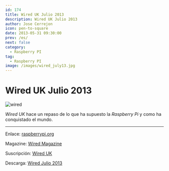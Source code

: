 ```yaml
---
id: 174
title: Wired UK Julio 2013
description: Wired UK Julio 2013
author: Jose Cerrejon
icon: pen-to-square
date: 2013-05-31 09:30:00
prev: /es/
next: false
category:
  - Raspberry PI
tag:
  - Raspberry PI
image: /images/wired_july13.jpg
---
```


# Wired UK Julio 2013

![wired](/images/wired_july13.jpg)

*Wired UK* hace un repaso de lo que ha supuesto la *Raspberry Pi* y como ha conquistado el mundo.

- - -
Enlace: [raspberrypi.org](http://www.raspberrypi.org/archives/4103)

Magazine: [Wired Magazine](http://www.wired.co.uk/magazine)

Suscripción: [Wired UK](https://www.circules.com/subscribe/wired-uk/123055)

Descarga: [Wired Julio 2013](http://bitshare.com/files/wthhqmxz/wired-2013-07-jul.xxx.pdf.html)
